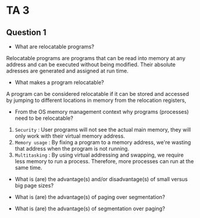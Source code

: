 # TA 3
## Question 1 
+ What are relocatable programs?

Relocatable programs are programs that can be read into memory at any address and can be executed without being modified. Their absolute adresses are generated and assigned at run time.

+ What makes a program relocatable?

A program can be considered relocatable if it can be stored and accessed by jumping to different locations in memory from the relocation registers,

+ From the OS memory management context why programs (processes) need to be relocatable?


1. `Security` : User programs will not see the actual main memory, they will only work with their virtual memory address.
2. `Memory usage` : By fixing a program to a memory address, we're wasting that address when the program is not running.
3. `Multitasking` : By using virtual addressing and swapping, we require less memory to run a process. Therefore, more processes can run at the same time.

+ What is (are) the advantage(s) and/or disadvantage(s) of small versus big page sizes?


+ What is (are) the advantage(s) of paging over segmentation?

+ What is (are) the advantage(s) of segmentation over paging?

